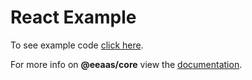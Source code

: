 # React Example

To see example code [click here](./src/main.tsx).

For more info on __@eeaas/core__ view the [documentation](https://kyco.github.io/eeaas/).
